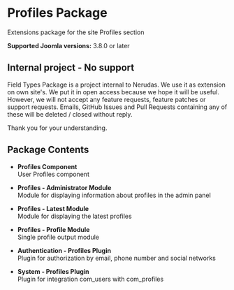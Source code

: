 # Profiles Package
Extensions package for the site Profiles section

**Supported Joomla versions:** 3.8.0 or later  


## Internal project - No support
Field Types Package is a project internal to Nerudas. We use it as extension on own site's. We put it in open access because we hope it will be useful. However, we will not accept any feature requests, feature patches or support requests. Emails, GitHub Issues and Pull Requests containing any of these will be deleted / closed without reply.

Thank you for your understanding.


## Package Contents
* **Profiles Component**  
User Profiles component

* **Profiles - Administrator Module**  
Module for displaying information about profiles in the admin panel

* **Profiles - Latest Module**  
Module for displaying the latest profiles

* **Profiles - Profile Module**  
Single profile output module

* **Authentication - Profiles Plugin**  
Plugin for authorization by email, phone number and social networks

* **System - Profiles Plugin**  
Plugin for integration com_users with com_profiles